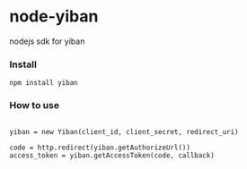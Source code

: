 node-yiban
==========

nodejs sdk for yiban

### Install
```
npm install yiban
```

### How to use
```

yiban = new Yiban(client_id, client_secret, redirect_uri)

code = http.redirect(yiban.getAuthorizeUrl())
access_token = yiban.getAccessToken(code, callback)

```
